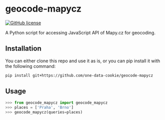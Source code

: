 # geocode-mapycz
[![GitHub license](https://img.shields.io/github/license/one-data-cookie/geocode-mapycz?style=flat-square)](https://github.com/one-data-cookie/geocode-mapycz/blob/main/LICENSE)

A Python script for accessing JavaScript API of Mapy.cz for geocoding.

## Installation
You can either clone this repo and use it as is, or you can pip install it with the following command:
```sh
pip install git+https://github.com/one-data-cookie/geocode-mapycz
```
## Usage

```py
>>> from geocode_mapycz import geocode_mapycz
>>> places = ['Praha', 'Brno']     
>>> geocode_mapycz(queries=places)
```
